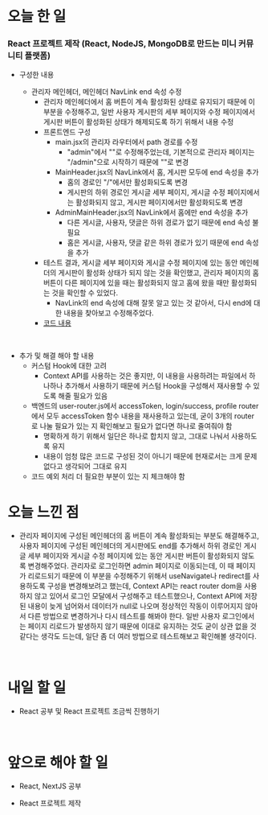 # 오늘 한 일

### React 프로젝트 제작 (React, NodeJS, MongoDB로 만드는 미니 커뮤니티 플랫폼)

- 구성한 내용

  - 관리자 메인헤더, 메인헤더 NavLink end 속성 수정
    - 관리자 메인헤더에서 홈 버튼이 계속 활성화된 상태로 유지되기 때문에 이 부분을 수정해주고, 일반 사용자 게시판의 세부 페이지와 수정 페이지에서 게시판 버튼이 활성화된 상태가 해제되도록 하기 위해서 내용 수정
    - 프론트엔드 구성
      - main.jsx의 관리자 라우터에서 path 경로를 수정
        - "admin"에서 ""로 수정해주었는데, 기본적으로 관리자 페이지는 "/admin"으로 시작하기 때문에 ""로 변경
      - MainHeader.jsx의 NavLink에서 홈, 게시판 모두에 end 속성을 추가
        - 홈의 경로인 "/"에서만 활성화되도록 변경
        - 게시판의 하위 경로인 게시글 세부 페이지, 게시글 수정 페이지에서는 활성화되지 않고, 게시판 페이지에서만 활성화되도록 변경
      - AdminMainHeader.jsx의 NavLink에서 홈에만 end 속성을 추가
        - 다른 게시글, 사용자, 댓글은 하위 경로가 없기 때문에 end 속성 불필요
        - 홈은 게시글, 사용자, 댓글 같은 하위 경로가 있기 때문에 end 속성을 추가
    - 테스트 결과, 게시글 세부 페이지와 게시글 수정 페이지에 있는 동안 메인헤더의 게시판이 활성화 상태가 되지 않는 것을 확인했고, 관리자 페이지의 홈 버튼이 다른 페이지에 있을 때는 활성화되지 않고 홈에 왔을 때만 활성화되는 것을 확인할 수 있었다.
      - NavLink의 end 속성에 대해 잘못 알고 있는 것 같아서, 다시 end에 대한 내용을 찾아보고 수정해주었다.
    - [코드 내용](https://github.com/jeongsangtae/mini-community-platform/commit/d7d6e1236e680f6221203585949018d134b157a0)

<br />

- 추가 및 해결 해야 할 내용
  - 커스텀 Hook에 대한 고려
    - Context API를 사용하는 것은 좋지만, 이 내용을 사용하려는 파일에서 하나하나 추가해서 사용하기 때문에 커스텀 Hook을 구성해서 재사용할 수 있도록 해줄 필요가 있음
  - 백엔드의 user-router.js에서 accessToken, login/success, profile router에서 모두 accessToken 함수 내용을 재사용하고 있는데, 굳이 3개의 router로 나눌 필요가 있는 지 확인해보고 필요가 없다면 하나로 줄여줘야 함
    - 명확하게 하기 위해서 일단은 하나로 합치지 않고, 그대로 나눠서 사용하도록 유지
    - 내용이 엄청 많은 코드로 구성된 것이 아니기 때문에 현재로서는 크게 문제 없다고 생각되어 그대로 유지
  - 코드 예외 처리 더 필요한 부분이 있는 지 체크해야 함

# 오늘 느낀 점

- 관리자 페이지에 구성된 메인헤더의 홈 버튼이 계속 활성화되는 부분도 해결해주고, 사용자 페이지에 구성된 메인헤더의 게시판에도 end를 추가해서 하위 경로인 게시글 세부 페이지와 게시글 수정 페이지에 있는 동안 게시판 버튼이 활성화되지 않도록 변경해주었다. 관리자로 로그인하면 admin 페이지로 이동되는데, 이 때 페이지가 리로드되기 때문에 이 부분을 수정해주기 위해서 useNavigate나 redirect를 사용하도록 구성을 변경해보려고 했는데, Context API는 react router dom을 사용하지 않고 있어서 로그인 모달에서 구성해주고 테스트했으나, Context API에 저장된 내용이 늦게 넘어와서 데이터가 null로 나오며 정상적인 작동이 이루어지지 않아서 다른 방법으로 변경하거나 다시 테스트를 해봐야 한다. 일반 사용자 로그인에서는 페이지 리로드가 발생하지 않기 때문에 이대로 유지하는 것도 굳이 상관 없을 것 같다는 생각도 드는데, 일단 좀 더 여러 방법으로 테스트해보고 확인해볼 생각이다.

<br />

# 내일 할 일

- React 공부 및 React 프로젝트 조금씩 진행하기

<br />

# 앞으로 해야 할 일

- React, NextJS 공부

- React 프로젝트 제작
